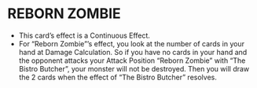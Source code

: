 # REBORN ZOMBIE

*   This card’s effect is a Continuous Effect.
*   For “Reborn Zombie”’s effect, you look at the number of cards in your hand at Damage Calculation. So if you have no cards in your hand and the opponent attacks your Attack Position “Reborn Zombie” with “The Bistro Butcher”, your monster will not be destroyed. Then you will draw the 2 cards when the effect of “The Bistro Butcher” resolves.
